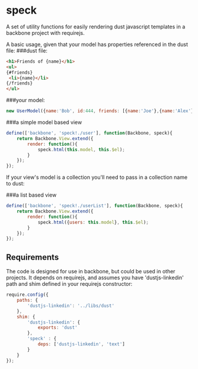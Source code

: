 speck
=====

A set of utility functions for easily rendering dust javascript templates in a backbone project with requirejs. 

A basic usage, given that your model has properties referenced in the dust file:
###dust file:
```html
<h1>Friends of {name}</h1>
<ul>
{#friends}
 <li>{name}</li>
{/friends}
</ul>
```

###your model:
```javascript
new UserModel({name:'Bob', id:444, friends: [{name:'Joe'},{name:'Alex'}]});
```

###a simple model based view
```javascript
define(['backbone', 'speck!./user'], function(Backbone, speck){
	return Backbone.View.extend({
		render: function(){
			speck.html(this.model, this.$el);
		}
	});
});
```

If your view's model is a collection you'll need to pass in a collection name to dust:

###a list based view
```javascript
define(['backbone', 'speck!./userList'], function(Backbone, speck){
	return Backbone.View.extend({
		render: function(){
			speck.html({users: this.model}, this.$el);
		}
	});
});
```

## Requirements
The code is designed for use in backbone, but could be used in other projects. It depends on requirejs, and assumes you have 'dustjs-linkedin' path and shim defined in your requirejs constructor:

```javascript
require.config({
	paths: {
		'dustjs-linkedin': '../libs/dust'
	},
	shim: {
		'dustjs-linkedin': {
			exports: 'dust'
		},
		'speck' : {
			deps: ['dustjs-linkedin', 'text']
		}
	}
});
```
